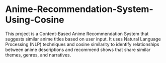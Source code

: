 # Anime-Recommendation-System-Using-Cosine
This project is a Content-Based Anime Recommendation System that suggests similar anime titles based on user input. It uses Natural Language Processing (NLP) techniques and cosine similarity to identify relationships between anime descriptions and recommend shows that share similar themes, genres, and narratives.
